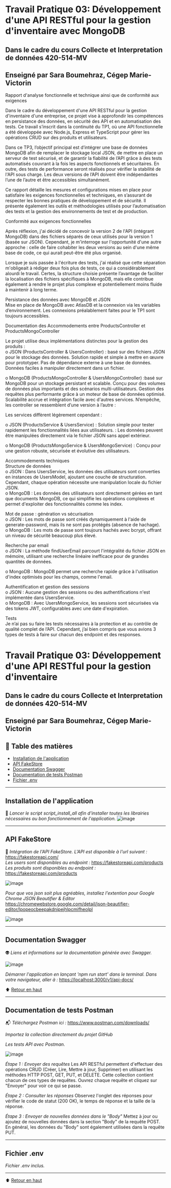 # Travail Pratique 03: Développement d'une API RESTful pour la gestion d'inventaire avec MongoDB
## Dans le cadre du cours Collecte et Interpretation de données 420-514-MV
## Enseigné par Sara Boumehraz, Cégep Marie-Victorin

Rapport d'analyse fonctionnelle et technique ainsi que de conformité aux exigences <br>

Dans le cadre du développement d'une API RESTful pour la gestion d'inventaire d'une entreprise, ce projet vise à approfondir les compétences en persistance des données, en sécurité des API et en automatisation des tests. Ce travail s’inscrit dans la continuité du TP1, où une API fonctionnelle a été développée avec Node.js, Express et TypeScript pour gérer les opérations CRUD sur des produits et utilisateurs.<br>

Dans ce TP3, l’objectif principal est d’intégrer une base de données MongoDB afin de remplacer le stockage local JSON, de mettre en place un serveur de test sécurisé, et de garantir la fiabilité de l’API grâce à des tests automatisés couvrant à la fois les aspects fonctionnels et sécuritaires. En outre, des tests de performance seront réalisés pour vérifier la stabilité de l'API sous charge.  Les deux versions de l’API doivent être indépendantes l’une de l’autre et être accessibles simultanément.<br>

Ce rapport détaille les mesures et configurations mises en place pour satisfaire les exigences fonctionnelles et techniques, en s’assurant de respecter les bonnes pratiques de développement et de sécurité. Il présente également les outils et méthodologies utilisés pour l’automatisation des tests et la gestion des environnements de test et de production.<br>

Conformité aux exigences fonctionnelles<br>

Après réflexion, j'ai décidé de concevoir la version 2 de l'API (intégrant MongoDB) dans des fichiers séparés de ceux utilisés pour la version 1 (basée sur JSON). Cependant, je m'interroge sur l'opportunité d'une autre approche : celle de faire cohabiter les deux versions au sein d'une même base de code, ce qui aurait peut-être été plus organisé.<br>

Lorsque je suis passée à l'écriture des tests, j'ai réalisé que cette séparation m'obligeait à rédiger deux fois plus de tests, ce qui a considérablement alourdi le travail. Certes, la structure choisie présente l’avantage de faciliter la localisation des fichiers spécifiques à MongoDB, mais elle contribue également à rendre le projet plus complexe et potentiellement moins fluide à maintenir à long terme.<br>

Persistance des données avec MongoDB et JSON<br>
Mise en place de MongoDB avec AtlasDB et la connexion via les variables d’environnement.  Les connexions préalablement faites pour le TP1 sont toujours accessibles.<br>
 

Documentation des Accommodements entre ProductsController et ProductsMongoController<br>

Le projet utilise deux implémentations distinctes pour la gestion des produits :<br>
o	JSON (ProductsController & UsersController)  : basé sur des fichiers JSON pour le stockage des données.  Solution rapide et simple à mettre en œuvre pour prototyper.  Pas de dépendance externe à une base de données.  Données faciles à manipuler directement dans un fichier.<br>

o	MongoDB (ProductsMongoController & UsersMongoController) :basé sur MongoDB pour un stockage persistant et scalable. Conçu pour des volumes de données plus importants et des scénarios multi-utilisateurs. Gestion des requêtes plus performante grâce à un moteur de base de données optimisé.  Scalabilité accrue et intégration facile avec d'autres services.
N’empêche, les controller se ressemblent d’une version à l’autre : <br>
 

Les services diffèrent légèrement cependant :<br>
 

o	JSON (ProductsService & UsersService)  : Solution simple pour tester rapidement les fonctionnalités liées aux utilisateurs.  : Les données peuvent être manipulées directement via le fichier JSON sans appel extérieur.<br>

o	MongoDB (ProductsMongoService & UsersMongoService) : Conçu pour une gestion robuste, sécurisée et évolutive des utilisateurs.<br>


Accommodements techniques<br>
Structure de données<br>
o	JSON : Dans UsersService, les données des utilisateurs sont converties en instances de UsersModel, ajoutant une couche de structuration. Cependant, chaque opération nécessite une manipulation locale du fichier JSON.<br>
o	MongoDB : Les données des utilisateurs sont directement gérées en tant que documents MongoDB, ce qui simplifie les opérations complexes et permet d'exploiter des fonctionnalités comme les index.<br>

Mot de passe : génération vs sécurisation<br>
o	JSON : Les mots de passe sont créés dynamiquement à l'aide de generate-password, mais ils ne sont pas protégés (absence de hachage).<br>
o	MongoDB : Les mots de passe sont toujours hachés avec bcrypt, offrant un niveau de sécurité beaucoup plus élevé.<br>

Recherche par email<br>
o	JSON : La méthode findUserEmail parcourt l'intégralité du fichier JSON en mémoire, utilisant une recherche linéaire inefficace pour de grandes quantités de données.<br>

o	MongoDB : MongoDB permet une recherche rapide grâce à l'utilisation d'index optimisés pour les champs, comme l'email.<br>

Authentification et gestion des sessions<br>
o	JSON : Aucune gestion des sessions ou des authentifications n'est implémentée dans UsersService.<br>
o	MongoDB : Avec UsersMongoService, les sessions sont sécurisées via des tokens JWT, configurables avec une date d'expiration.<br>

Tests<br>
Je n’ai pas su faire les tests nécessaires à la protection et au contrôle de qualité complet de l’API.  Cependant, j’ai bien compris que vous avions 3 types de tests à faire sur chacun des endpoint et des responses.<br>


<a name="top"></a>

# Travail Pratique 03: Développement d'une API RESTful pour la gestion d'inventaire
## Dans le cadre du cours Collecte et Interpretation de données 420-514-MV
## Enseigné par Sara Boumehraz, Cégep Marie-Victorin

## :notebook: Table des matières
 
- [Installation de l'application](#installation-de-lapplication)
- [API FakeStore](#api-fakestore)
- [Documentation Swagger](#documentation-swagger)
- [Documentation de tests Postman](#documentation-de-tests-postman)
- [Fichier .env](#fichier-env)

---

## Installation de l'application
:wrench: 
_Lancer le script script_install_all afin d'installer toutes les librairies nécessaires au bon fonctionnement de l'application._
![image](https://github.com/user-attachments/assets/08113449-b8fb-41ca-8e82-c33d4bf599d3)

---

## API FakeStore
:convenience_store: 
_Intégration de l'API FakeStore.  L'API est disponible à l'url suivant :_ <https://fakestoreapi.com/><br>
_Les users sont disponibles au endpoint :_ <https://fakestoreapi.com/products><br>
_Les produits sont disponibles au endpoint :_ <https://fakestoreapi.com/products>

![image](https://github.com/user-attachments/assets/0fa6816a-ae32-491b-8949-091c86083d73)

_Pour que vos json soit plus agréables, installez l'extention pour Google Chrome JSON Beautifier & Editor_ <https://chromewebstore.google.com/detail/json-beautifier-editor/lpopeocbeepakdnipejhlpcmifheolpl>

![image](https://github.com/user-attachments/assets/9d02f6dc-458d-4a7e-8bb4-56a6c3c2260b)

---

## Documentation Swagger
:alien: 
_Liens et informations sur la documentation générée avec Swagger._

![image](https://github.com/user-attachments/assets/5579ea14-45d0-4fae-8218-ad3f2ccf9d66)

_Démarrer l'application en lançant 'npm run start' dans le terminal.  Dans votre navigateur, aller à :_ <https://localhost:3000/v1/api-docs/>

:arrow_up: [Retour en haut](#top)

---

## Documentation de tests Postman
:mailbox_with_mail: 
_Téléchargez Postman ici :_ <https://www.postman.com/downloads/>

_Importez la collection directement du projet GitHub_

_Les tests API avec Postman._

![image](https://github.com/user-attachments/assets/daf6cfd7-bbf2-446f-bf12-a9b37c7af774)

_Étape 1 : Envoyer des requêtes_
Les API RESTful permettent d'effectuer des opérations CRUD (Créer, Lire, Mettre à jour, Supprimer) en utilisant les méthodes HTTP POST, GET, PUT, et DELETE.
Cette collection contient chacun de ces types de requêtes. Ouvrez chaque requête et cliquez sur "Envoyer" pour voir ce qui se passe.

_Étape 2 : Consulter les réponses_
Observez l'onglet des réponses pour vérifier le code de statut (200 OK), le temps de réponse et la taille de la réponse.

_Étape 3 : Envoyer de nouvelles données dans le "Body"_
Mettez à jour ou ajoutez de nouvelles données dans la section "Body" de la requête POST. En général, les données du "Body" sont également utilisées dans la requête PUT.

---

## Fichier .env
_Fichier .env inclus._

---

:arrow_up: [Retour en haut](#top)
